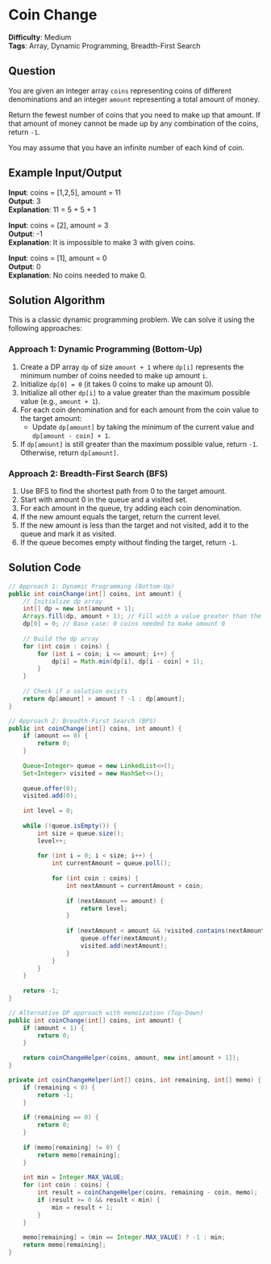 # Coin Change

**Difficulty**: Medium  
**Tags**: Array, Dynamic Programming, Breadth-First Search

## Question
You are given an integer array `coins` representing coins of different denominations and an integer `amount` representing a total amount of money.

Return the fewest number of coins that you need to make up that amount. If that amount of money cannot be made up by any combination of the coins, return `-1`.

You may assume that you have an infinite number of each kind of coin.

## Example Input/Output
**Input**: coins = [1,2,5], amount = 11  
**Output**: 3  
**Explanation**: 11 = 5 + 5 + 1

**Input**: coins = [2], amount = 3  
**Output**: -1  
**Explanation**: It is impossible to make 3 with given coins.

**Input**: coins = [1], amount = 0  
**Output**: 0  
**Explanation**: No coins needed to make 0.

## Solution Algorithm
This is a classic dynamic programming problem. We can solve it using the following approaches:

### Approach 1: Dynamic Programming (Bottom-Up)
1. Create a DP array `dp` of size `amount + 1` where `dp[i]` represents the minimum number of coins needed to make up amount `i`.
2. Initialize `dp[0] = 0` (it takes 0 coins to make up amount 0).
3. Initialize all other `dp[i]` to a value greater than the maximum possible value (e.g., `amount + 1`).
4. For each coin denomination and for each amount from the coin value to the target amount:
   - Update `dp[amount]` by taking the minimum of the current value and `dp[amount - coin] + 1`.
5. If `dp[amount]` is still greater than the maximum possible value, return `-1`. Otherwise, return `dp[amount]`.

### Approach 2: Breadth-First Search (BFS)
1. Use BFS to find the shortest path from 0 to the target amount.
2. Start with amount 0 in the queue and a visited set.
3. For each amount in the queue, try adding each coin denomination.
4. If the new amount equals the target, return the current level.
5. If the new amount is less than the target and not visited, add it to the queue and mark it as visited.
6. If the queue becomes empty without finding the target, return `-1`.

## Solution Code
```java
// Approach 1: Dynamic Programming (Bottom-Up)
public int coinChange(int[] coins, int amount) {
    // Initialize dp array
    int[] dp = new int[amount + 1];
    Arrays.fill(dp, amount + 1); // Fill with a value greater than the maximum possible
    dp[0] = 0; // Base case: 0 coins needed to make amount 0
    
    // Build the dp array
    for (int coin : coins) {
        for (int i = coin; i <= amount; i++) {
            dp[i] = Math.min(dp[i], dp[i - coin] + 1);
        }
    }
    
    // Check if a solution exists
    return dp[amount] > amount ? -1 : dp[amount];
}
```

```java
// Approach 2: Breadth-First Search (BFS)
public int coinChange(int[] coins, int amount) {
    if (amount == 0) {
        return 0;
    }
    
    Queue<Integer> queue = new LinkedList<>();
    Set<Integer> visited = new HashSet<>();
    
    queue.offer(0);
    visited.add(0);
    
    int level = 0;
    
    while (!queue.isEmpty()) {
        int size = queue.size();
        level++;
        
        for (int i = 0; i < size; i++) {
            int currentAmount = queue.poll();
            
            for (int coin : coins) {
                int nextAmount = currentAmount + coin;
                
                if (nextAmount == amount) {
                    return level;
                }
                
                if (nextAmount < amount && !visited.contains(nextAmount)) {
                    queue.offer(nextAmount);
                    visited.add(nextAmount);
                }
            }
        }
    }
    
    return -1;
}
```

```java
// Alternative DP approach with memoization (Top-Down)
public int coinChange(int[] coins, int amount) {
    if (amount < 1) {
        return 0;
    }
    
    return coinChangeHelper(coins, amount, new int[amount + 1]);
}

private int coinChangeHelper(int[] coins, int remaining, int[] memo) {
    if (remaining < 0) {
        return -1;
    }
    
    if (remaining == 0) {
        return 0;
    }
    
    if (memo[remaining] != 0) {
        return memo[remaining];
    }
    
    int min = Integer.MAX_VALUE;
    for (int coin : coins) {
        int result = coinChangeHelper(coins, remaining - coin, memo);
        if (result >= 0 && result < min) {
            min = result + 1;
        }
    }
    
    memo[remaining] = (min == Integer.MAX_VALUE) ? -1 : min;
    return memo[remaining];
}
